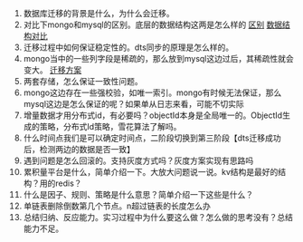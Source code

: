 1. 数据库迁移的背景是什么，为什么会迁移。
2. 对比下mongo和mysql的区别。底层的数据结构这两是怎么样的
[区别](https://aws.amazon.com/cn/compare/the-difference-between-mongodb-vs-mysql/)
[数据结构对比](https://blog.csdn.net/qq_27158477/article/details/117911601)
3. 迁移过程中如何保证稳定性的。dts同步的原理是怎么样的。
4. mongo当中的一些列字段是稀疏的，那么放到mysql这边过后，其稀疏性就会变大。
[迁移方案](https://draveness.me/mongodb-to-mysql/)
5. 两套存储，怎么保证一致性问题。
6. mongo这边存在一些强校验，如唯一索引。mongo有时候无法保证，那么mysql这边是怎么保证的呢？如果单从日志来看，可能不切实际
7. 增量数据才用分布式id，有必要吗？objectId本身是全局唯一的。ObjectId生成的策略，分布式Id策略，雪花算法了解吗。
8. 什么时间点我们是可以确定时间点，二阶段切换到第三阶段【dts迁移成功后，检测两边的数据是否一致】
9. 遇到问题是怎么回滚的。支持灰度方式吗？灰度方案实现有思路吗
10. 累积量平台是什么，简单介绍一下。大放大问题说一说。kv结构是最好的结构？用的redis？
11. 什么是因子、规则、策略是什么意思？简单介绍一下这些是什么？
12. 单链表删除倒数第几个节点。n超过链表的长度怎么办
13. 总结归纳、反应能力。实习过程中为什么要这么做？怎么做的思考没有？总结能力不足。
